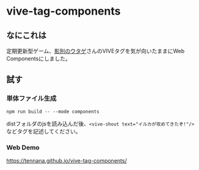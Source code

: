 # vive-tag-components

## なにこれは
定期更新型ゲーム、[影別のウタゲ](http://tyaunen.moo.jp/shadow/view/index.php)さんのVIVEタグを気が向いたままにWeb Componentsにしました。

## 試す
### 単体ファイル生成
```
npm run build -- --mode components
```

distフォルダのjsを読み込んだ後、`<vive-shout text="イルカが攻めてきたぞ!"/>` などタグを記述してください。

### Web Demo
https://tennana.github.io/vive-tag-components/